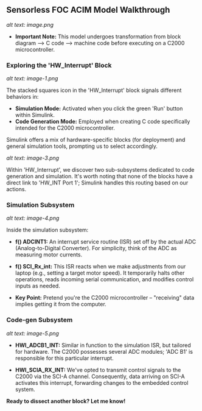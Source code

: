 ## Sensorless FOC ACIM Model Walkthrough

*alt text: image.png*

* **Important Note:**  This model undergoes transformation from block diagram --> C code --> machine code before executing on a C2000 microcontroller.

### Exploring the 'HW_Interrupt' Block

*alt text: image-1.png*

The stacked squares icon in the 'HW_Interrupt' block signals different behaviors in:

* **Simulation Mode:** Activated when you click the green 'Run' button within Simulink.
* **Code Generation Mode:**  Employed when creating C code specifically intended for the C2000 microcontroller.

Simulink offers a mix of hardware-specific blocks (for deployment) and general simulation tools, prompting us to select accordingly.

*alt text: image-3.png*

Within 'HW_Interrupt', we discover two sub-subsystems dedicated to code generation and simulation.  It's worth noting that none of the blocks have a direct link to 'HW_INT Port 1'; Simulink handles this routing based on our actions.

### Simulation Subsystem

*alt text: image-4.png*

Inside the simulation subsystem:

* **f() ADCINT1:** An interrupt service routine (ISR) set off by the actual  ADC (Analog-to-Digital Converter).  For simplicity, think of the ADC as measuring motor currents.

* **f() SCI_Rx_int:** This ISR reacts when we make adjustments from our laptop (e.g., setting a target motor speed). It temporarily halts other operations, reads incoming serial communication, and modifies control inputs as needed. 

* **Key Point:** Pretend you're the C2000 microcontroller – "receiving" data implies  getting it from the computer.

### Code-gen Subsystem

*alt text: image-5.png*

* **HWI_ADCB1_INT:**  Similar in function to the simulation ISR, but tailored for hardware. The C2000 possesses several ADC modules; 'ADC B1' is responsible for this particular interrupt.

* **HWI_SCIA_RX_INT:** We've opted to transmit control signals to the C2000 via the SCI-A channel.   Consequently, data arriving on SCI-A activates this interrupt, forwarding changes to the embedded control system.

**Ready to dissect another block? Let me know!** 

